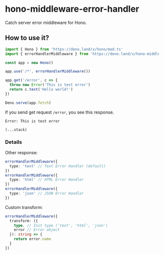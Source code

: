 # hono-middleware-error-handler
Catch server error middleware for Hono.
## How to use it?
```ts
import { Hono } from 'https://deno.land/x/hono/mod.ts'
import { errorHandlerMiddleware } from 'https://deno.land/x/hono-middleware-error-handler/mod.ts'

const app = new Hono()

app.use('/*', errorHandlerMiddleware())

app.get('/error', c => {
  throw new Error('This is test error')
  return c.text('Hello world!')
})

Deno.serve(app.fetch)
```
If you send get request `/error`, you see this response.
```
Error: This is test error

(...stack)
```
### Details
Other response:
```ts
errorHandlerMiddleware({
  type: 'text' // Text Error Handler (default)
})
errorHandlerMiddleware({
  type: 'html' // HTML Error Handler
})
errorHandlerMiddleware({
  type: 'json' // JSON Error Handler
})
```
Custom transform:
```ts
errorHandlerMiddleware({
  transform: ({
    type, // Init type ('text', 'html', 'json')
    error // Error object
  }): string => {
    return error.name
  }
})
```

